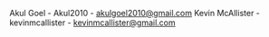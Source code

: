 Akul Goel - Akul2010 - akulgoel2010@gmail.com
Kevin McAllister - kevinmcallister - kevinmcallister@gmail.com